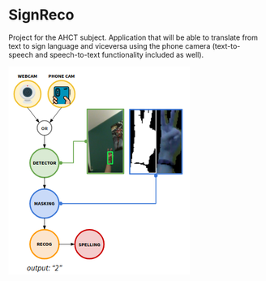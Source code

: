 # SignReco
Project for the AHCT subject. Application that will be able to translate from text to sign language and viceversa using the phone camera (text-to-speech and speech-to-text functionality included as well).

![](doc/final_pipeline.png)
